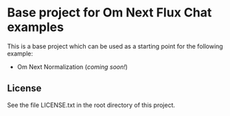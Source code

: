 # Base project for Om Next Flux Chat examples

This is a base project which can be used as a starting point for the following example:

* Om Next Normalization (*coming soon!*)

## License

See the file LICENSE.txt in the root directory of this project.
